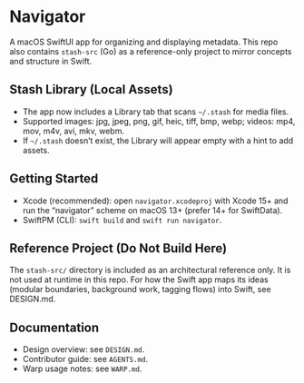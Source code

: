 # Navigator

A macOS SwiftUI app for organizing and displaying metadata. This repo also contains `stash-src` (Go) as a reference-only project to mirror concepts and structure in Swift.

## Stash Library (Local Assets)
- The app now includes a Library tab that scans `~/.stash` for media files.
- Supported images: jpg, jpeg, png, gif, heic, tiff, bmp, webp; videos: mp4, mov, m4v, avi, mkv, webm.
- If `~/.stash` doesn’t exist, the Library will appear empty with a hint to add assets.

## Getting Started
- Xcode (recommended): open `navigator.xcodeproj` with Xcode 15+ and run the “navigator” scheme on macOS 13+ (prefer 14+ for SwiftData).
- SwiftPM (CLI): `swift build` and `swift run navigator`.

## Reference Project (Do Not Build Here)
The `stash-src/` directory is included as an architectural reference only. It is not used at runtime in this repo. For how the Swift app maps its ideas (modular boundaries, background work, tagging flows) into Swift, see DESIGN.md.

## Documentation
- Design overview: see `DESIGN.md`.
- Contributor guide: see `AGENTS.md`.
- Warp usage notes: see `WARP.md`.
